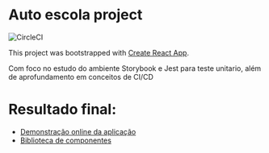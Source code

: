 # Auto escola project

![CircleCI](https://img.shields.io/circleci/build/github/lucasfmartins/auto-escola-project)

This project was bootstrapped with [Create React App](https://github.com/facebook/create-react-app).

Com foco no estudo do ambiente Storybook e Jest para teste unitario, além de aprofundamento em conceitos de CI/CD

# Resultado final:
- [Demonstração online da aplicação](https://auto-escola-project.vercel.app/)
- [Biblioteca de componentes](https://6040f1fe98d1af00234cae64-vqfgzlfjzg.chromatic.com/?path=/story/introduction-welcome--page)




